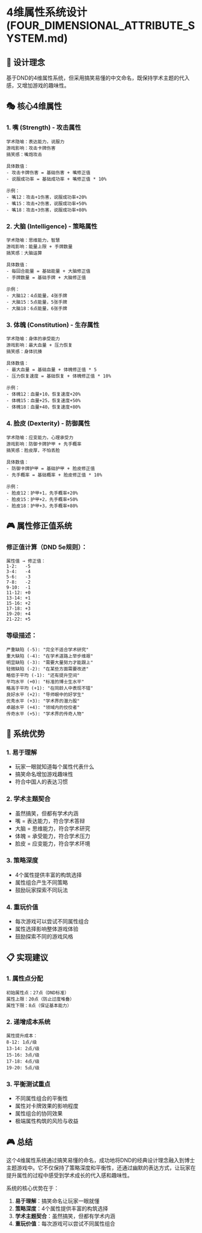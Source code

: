 # 4维属性系统设计 (FOUR_DIMENSIONAL_ATTRIBUTE_SYSTEM.md)

## 🎯 设计理念

基于DND的4维属性系统，但采用搞笑易懂的中文命名，既保持学术主题的代入感，又增加游戏的趣味性。

## 🎭 核心4维属性

### 1. **嘴 (Strength)** - 攻击属性
```
学术隐喻：表达能力，说服力
游戏影响：攻击卡牌伤害
搞笑感：嘴炮攻击

具体数值：
- 攻击卡牌伤害 = 基础伤害 + 嘴修正值
- 说服成功率 = 基础成功率 + 嘴修正值 * 10%

示例：
- 嘴12：攻击+1伤害，说服成功率+20%
- 嘴15：攻击+2伤害，说服成功率+50%
- 嘴18：攻击+3伤害，说服成功率+80%
```

### 2. **大脑 (Intelligence)** - 策略属性
```
学术隐喻：思维能力，智慧
游戏影响：能量上限 + 手牌数量
搞笑感：大脑运算

具体数值：
- 每回合能量 = 基础能量 + 大脑修正值
- 手牌数量 = 基础手牌 + 大脑修正值

示例：
- 大脑12：4点能量，4张手牌
- 大脑15：5点能量，5张手牌
- 大脑18：6点能量，6张手牌
```

### 3. **体魄 (Constitution)** - 生存属性
```
学术隐喻：身体的承受能力
游戏影响：最大血量 + 压力恢复
搞笑感：身体抗揍

具体数值：
- 最大血量 = 基础血量 + 体魄修正值 * 5
- 压力恢复速度 = 基础恢复 + 体魄修正值 * 10%

示例：
- 体魄12：血量+10，恢复速度+20%
- 体魄15：血量+25，恢复速度+50%
- 体魄18：血量+40，恢复速度+80%
```

### 4. **脸皮 (Dexterity)** - 防御属性
```
学术隐喻：应变能力，心理承受力
游戏影响：防御卡牌护甲 + 先手概率
搞笑感：脸皮厚，不怕丢脸

具体数值：
- 防御卡牌护甲 = 基础护甲 + 脸皮修正值
- 先手概率 = 基础概率 + 脸皮修正值 * 10%

示例：
- 脸皮12：护甲+1，先手概率+20%
- 脸皮15：护甲+2，先手概率+50%
- 脸皮18：护甲+3，先手概率+80%
```

## 🎮 属性修正值系统

### 修正值计算（DND 5e规则）：
```
属性值 → 修正值：
1-2:   -5
3-4:   -4
5-6:   -3
7-8:   -2
9-10:  -1
11-12: +0
13-14: +1
15-16: +2
17-18: +3
19-20: +4
21-22: +5
```

### 等级描述：
```
严重缺陷 (-5): "完全不适合学术研究"
重大缺陷 (-4): "在学术道路上举步维艰"
明显缺陷 (-3): "需要大量努力才能跟上"
轻微缺陷 (-2): "在某些方面需要改进"
略低于平均 (-1): "还有提升空间"
平均水平 (+0): "标准的博士生水平"
略高于平均 (+1): "在同龄人中表现不错"
良好水平 (+2): "导师眼中的好学生"
优秀水平 (+3): "学术界的潜力股"
卓越水平 (+4): "领域内的佼佼者"
传奇水平 (+5): "学术界的传奇人物"
```

## 🎯 系统优势

### 1. **易于理解**
- 玩家一眼就知道每个属性代表什么
- 搞笑命名增加游戏趣味性
- 符合中国人的表达习惯

### 2. **学术主题契合**
- 虽然搞笑，但都有学术内涵
- 嘴 = 表达能力，符合学术答辩
- 大脑 = 思维能力，符合学术研究
- 体魄 = 承受能力，符合学术压力
- 脸皮 = 应变能力，符合学术环境

### 3. **策略深度**
- 4个属性提供丰富的构筑选择
- 属性组合产生不同策略
- 鼓励玩家探索不同玩法

### 4. **重玩价值**
- 每次游戏可以尝试不同属性组合
- 属性选择影响整体游戏体验
- 鼓励探索不同的游戏风格

## 📋 实现建议

### 1. **属性点分配**
```
初始属性点：27点（DND标准）
属性上限：20点（防止过度堆叠）
属性下限：8点（保证基本能力）
```

### 2. **递增成本系统**
```
属性提升成本：
8-12: 1点/级
13-14: 2点/级
15-16: 3点/级
17-18: 4点/级
19-20: 5点/级
```

### 3. **平衡测试重点**
- 不同属性组合的平衡性
- 属性对卡牌效果的影响程度
- 属性组合的协同效果
- 极端属性构筑的风险与收益

## 🎮 总结

这个4维属性系统通过搞笑易懂的命名，成功地将DND的经典设计理念融入到博士主题游戏中。它不仅保持了策略深度和平衡性，还通过幽默的表达方式，让玩家在提升属性的过程中感受到学术成长的代入感和趣味性。

系统的核心优势在于：
1. **易于理解**：搞笑命名让玩家一眼就懂
2. **策略深度**：4个属性提供丰富的构筑选择
3. **学术主题契合**：虽然搞笑，但都有学术内涵
4. **重玩价值**：每次游戏可以尝试不同属性组合 